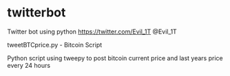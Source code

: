 # twitterbot
Twitter bot using python https://twitter.com/Evil_1T @Evil_1T

tweetBTCprice.py - Bitcoin Script

Python script using tweepy to post bitcoin current price and last years price every 24 hours
